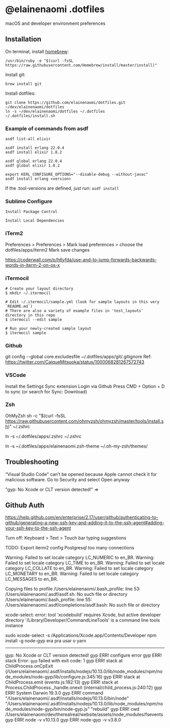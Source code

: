 # @elainenaomi .dotfiles

macOS and developer environment preferences

## Installation

On terminal, install [homebrew](https://brew.sh/):
```
/usr/bin/ruby -e "$(curl -fsSL https://raw.githubusercontent.com/Homebrew/install/master/install)"
```

Install git:
```
brew install git
```

Install dotfiles:
```
git clone https://github.com/elainenaomi/dotfiles.git ~/dev/elainenaomi/dotfiles
ln -s ~/dev/elainenaomi/dotfiles ~/.dotfiles
~/.dotfiles/install.sh
```

### Example of commands from asdf

```
asdf list-all elixir

asdf install erlang 22.0.4
asdf install elixir 1.8.2

asdf global erlang 22.0.4
asdf global elixir 1.8.2

export KERL_CONFIGURE_OPTIONS="--disable-debug --without-javac"
asdf install erlang <version>
```

If the .tool-versions are defined, just run:
`asdf install`

### Sublime Configure

`Install Package Control`

`Install Local Dependencies`

### iTerm2

Preferences > Preferences > Mark load preferences > choose the dotfiles/apps/iterm2
Mark save changes

https://coderwall.com/p/h6yfda/use-and-to-jump-forwards-backwards-words-in-iterm-2-on-os-x


### iTermocil
```
# Create your layout directory
$ mkdir ~/.itermocil

# Edit ~/.itermocil/sample.yml (look for sample layouts in this very `README.md`)
# There are also a variety of example files in 'test_layouts' directory in this repo
$ itermocil --edit sample

# Run your newly-created sample layout
$ itermocil sample
```

### Github

git config --global core.excludesfile ~/.dotfiles/apps/git/.gitignore
Ref: https://twitter.com/CaiqueMitsuoka/status/1000068281267572743

### VSCode

Install the Settings Sync extension
Login via Github
Press CMD + Option + D to sync (or search for Sync: Download)

### Zsh

OhMyZsh
sh -c "$(curl -fsSL https://raw.githubusercontent.com/ohmyzsh/ohmyzsh/master/tools/install.sh)"
~/.zshrc

ln -s ~/.dotfiles/apps/.zshrc ~/.zshrc

ln -s ~/.dotfiles/apps/elainenaomi.zsh-theme ~/.oh-my-zsh/themes/


## Troubleshooting

“Visual Studio Code” can’t be opened because Apple cannot check it for malicious software.
Go to Security and select Open anyway


"gyp: No Xcode or CLT version detected!" =>


## Github Auth

https://help.github.com/en/enterprise/2.17/user/github/authenticating-to-github/generating-a-new-ssh-key-and-adding-it-to-the-ssh-agent#adding-your-ssh-key-to-the-ssh-agent


Turn off:
Keyboard > Text > Touch bar typing suggestions

TODO:
Export iterm2 config
Postgresql too many connections


Warning: Failed to set locale category LC_NUMERIC to en_BR.
Warning: Failed to set locale category LC_TIME to en_BR.
Warning: Failed to set locale category LC_COLLATE to en_BR.
Warning: Failed to set locale category LC_MONETARY to en_BR.
Warning: Failed to set locale category LC_MESSAGES to en_BR.

Copying files to profile
/Users/elainenaomi/.bash_profile: line 53: /Users/elainenaomi/.asdf/asdf.sh: No such file or directory
/Users/elainenaomi/.bash_profile: line 55: /Users/elainenaomi/.asdf/completions/asdf.bash: No such file or directory



xcode-select: error: tool 'xcodebuild' requires Xcode, but active developer directory '/Library/Developer/CommandLineTools' is a command line tools instance

sudo xcode-select -s /Applications/Xcode.app/Contents/Developer
npm install -g node-gyp
era pra usar o yarn

---

gyp: No Xcode or CLT version detected!
gyp ERR! configure error
gyp ERR! stack Error: `gyp` failed with exit code: 1
gyp ERR! stack     at ChildProcess.onCpExit (/Users/elainenaomi/.asdf/installs/nodejs/10.13.0/lib/node_modules/npm/node_modules/node-gyp/lib/configure.js:345:16)
gyp ERR! stack     at ChildProcess.emit (events.js:182:13)
gyp ERR! stack     at Process.ChildProcess._handle.onexit (internal/child_process.js:240:12)
gyp ERR! System Darwin 19.3.0
gyp ERR! command "/Users/elainenaomi/.asdf/installs/nodejs/10.13.0/bin/node" "/Users/elainenaomi/.asdf/installs/nodejs/10.13.0/lib/node_modules/npm/node_modules/node-gyp/bin/node-gyp.js" "rebuild"
gyp ERR! cwd /Users/elainenaomi/dev/therealreal/website/assets/node_modules/fsevents
gyp ERR! node -v v10.13.0
gyp ERR! node-gyp -v v3.8.0
